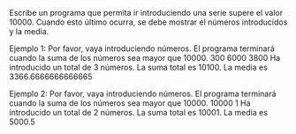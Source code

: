 Escribe un programa que permita ir introduciendo una serie 
supere el valor 10000. Cuando esto último ocurra, se debe mostrar el 
números introducidos y la media.

Ejemplo 1:
Por favor, vaya introduciendo números.
El programa terminará cuando la suma de los números sea mayor que 10000.
300
6000
3800
Ha introducido un total de 3 números.
La suma total es 10100.
La media es 3366.6666666666665

Ejemplo 2:
Por favor, vaya introduciendo números.
El programa terminará cuando la suma de los números sea mayor que 10000.
10000
1
Ha introducido un total de 2 números.
La suma total es 10001.
La media es 5000.5

